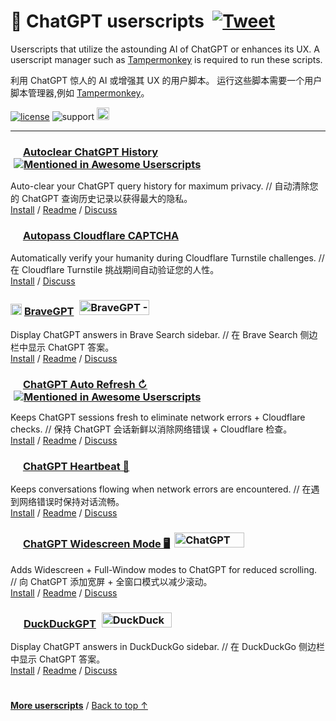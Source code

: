 # 🤖 ChatGPT userscripts &nbsp;[![Tweet](https://img.shields.io/twitter/url/http/shields.io.svg?style=social)](https://twitter.com/intent/tweet?text=Check%20these%20%23ChatGPT%20userscripts%20out%21&url=https://github.com/adamlui/chatgpt-userscripts&hashtags=greasemonkey,userscript,javascript,ai)
Userscripts that utilize the astounding AI of ChatGPT or enhances its UX. A userscript manager such as [Tampermonkey](https://www.tampermonkey.net/) is required to run these scripts.

利用 ChatGPT 惊人的 AI 或增强其 UX 的用户脚本。 运行这些脚本需要一个用户脚本管理器,例如 [Tampermonkey](https://www.tampermonkey.net/)。

[![license](https://img.shields.io/badge/License-MIT-green.svg)](LICENSE.md)
![support](https://img.shields.io/badge/Support-Chrome/Firefox/Edge/Brave/Opera/Vivaldi/LibreWolf/QQ-989898.svg)
<a alt="chatgpt.js" href="https://chatgpt.js.org"><img height=20 src="https://i.imgur.com/IlqFZJI.png"></a>

---

### <picture><source media="(prefers-color-scheme: dark)" srcset="https://i.imgur.com/RduASbD.png"><img width=16 src="https://raw.githubusercontent.com/adamlui/chatgpt-userscripts/main/media/icons/openai-favicon64.png"></picture> [Autoclear ChatGPT History](autoclear-chatgpt-history) <a href="https://github.com/awesome-scripts/awesome-userscripts#privacy"><img src="https://awesome.re/mentioned-badge.svg" alt="Mentioned in Awesome Userscripts" style="margin:0 0 -2px 5px"></a>

Auto-clear your ChatGPT query history for maximum privacy. // 自动清除您的 ChatGPT 查询历史记录以获得最大的隐私。
<br>[Install](https://greasyfork.org/en/scripts/460805-auto-clear-chatgpt-history) / 
[Readme](autoclear-chatgpt-history/README.md) / 
[Discuss](https://github.com/adamlui/autoclear-chatgpt-history/discussions)

### <img width=16 src="https://www.google.com/s2/favicons?sz=64&domain=cloudflare.com"> [Autopass Cloudflare CAPTCHA](https://github.com/adamlui/userscripts/tree/master/autopass-cloudflare-captcha)

Automatically verify your humanity during Cloudflare Turnstile challenges. // 在 Cloudflare Turnstile 挑战期间自动验证您的人性。
<br>[Install](https://github.com/adamlui/userscripts/raw/master/autopass-cloudflare-captcha/autopass-cloudflare-captcha.user.js) / 
[Discuss](https://github.com/adamlui/userscripts/discussions)

### <img src="https://media.bravegpt.com/images/bravegpt-icon48.png" width=18> [BraveGPT](bravegpt) <a href="https://www.producthunt.com/posts/bravegpt?utm_source=badge-featured&utm_medium=badge&utm_souce=badge-bravegpt" target="_blank"><img src="https://api.producthunt.com/widgets/embed-image/v1/featured.svg?post_id=385630&theme=light" alt="BraveGPT - Bring&#0032;the&#0032;magic&#0032;of&#0032;ChatGPT&#0032;to&#0032;Brave&#0032;Search&#0033; | Product Hunt" style="width: 112px; height: 24px; margin:0 0 -4px 5px;" width="112" height="24" /></a>

Display ChatGPT answers in Brave Search sidebar. // 在 Brave Search 侧边栏中显示 ChatGPT 答案。
<br>[Install](https://greasyfork.org/en/scripts/462440-bravegpt) / 
[Readme](bravegpt/README.md) / 
[Discuss](https://github.bravegpt.com/discussions)

### <picture><source media="(prefers-color-scheme: dark)" srcset="https://i.imgur.com/RduASbD.png"><img width=16 src="https://raw.githubusercontent.com/adamlui/chatgpt-userscripts/main/media/icons/openai-favicon64.png"></picture> [ChatGPT Auto Refresh ↻](chatgpt-auto-refresh) <a href="https://github.com/awesome-scripts/awesome-userscripts#chatgpt"><img src="https://awesome.re/mentioned-badge.svg" alt="Mentioned in Awesome Userscripts" style="margin:0 0 -2px 5px"></a>

Keeps ChatGPT sessions fresh to eliminate network errors + Cloudflare checks. // 保持 ChatGPT 会话新鲜以消除网络错误 + Cloudflare 检查。
<br>[Install](https://greasyfork.org/en/scripts/462422-chatgpt-auto-refresh) / 
[Readme](chatgpt-auto-refresh/README.md) / 
[Discuss](https://github.com/adamlui/chatgpt-auto-refresh/discussions)

### <picture><source media="(prefers-color-scheme: dark)" srcset="https://i.imgur.com/RduASbD.png"><img width=16 src="https://raw.githubusercontent.com/adamlui/chatgpt-userscripts/main/media/icons/openai-favicon64.png"></picture> [ChatGPT Heartbeat 💓](chatgpt-heartbeat)

Keeps conversations flowing when network errors are encountered. // 在遇到网络错误时保持对话流畅。
<br>[Install](https://github.com/adamlui/userscripts/raw/master/chatgpt/chatgpt-heartbeat/ChatGPT-Heartbeat.user.js) / 
[Readme](chatgpt-heartbeat/README.md) / 
[Discuss](https://github.com/adamlui/userscripts/discussions)

### <picture><source media="(prefers-color-scheme: dark)" srcset="https://i.imgur.com/RduASbD.png"><img width=16 src="https://raw.githubusercontent.com/adamlui/chatgpt-userscripts/main/media/icons/openai-favicon64.png"></picture> [ChatGPT Widescreen Mode 🖥️](chatgpt-widescreen) <a href="https://www.producthunt.com/posts/chatgpt-widescreen-mode?utm_source=badge-featured&utm_medium=badge&utm_souce=badge-chatgpt&#0045;widescreen&#0045;mode" target="_blank"><img src="https://api.producthunt.com/widgets/embed-image/v1/featured.svg?post_id=389746&theme=light" alt="ChatGPT&#0032;Widescreen&#0032;Mode - Add&#0032;widescreen&#0032;&#0043;&#0032;full&#0032;window&#0032;modes&#0032;to&#0032;ChatGPT | Product Hunt" style="width: 112px; height: 24px; margin:0 0 -4px 3px;" width="112" height="24" /></a>

Adds Widescreen + Full-Window modes to ChatGPT for reduced scrolling. // 向 ChatGPT 添加宽屏 + 全窗口模式以减少滚动。
<br>[Install](https://greasyfork.org/en/scripts/461473-chatgpt-widescreen-mode) / 
[Readme](chatgpt-widescreen/README.md) / 
[Discuss](https://github.com/adamlui/chatgpt-widescreen/discussions)

### <img src="https://media.duckduckgpt.com/images/ddgpt-icon48.png" width=17> [DuckDuckGPT](duckduckgpt) <a href="https://www.producthunt.com/posts/duckduckgpt?utm_source=badge-featured&utm_medium=badge&utm_souce=badge-duckduckgpt" target="_blank"><img src="https://api.producthunt.com/widgets/embed-image/v1/featured.svg?post_id=379261&theme=light" alt="DuckDuckGPT - Bring&#0032;the&#0032;magic&#0032;of&#0032;ChatGPT&#0032;to&#0032;DuckDuckGo | Product Hunt" style="width: 112px; height: 24px; margin:0 0 -4px 5px;" width="112" height="24" /></a>

Display ChatGPT answers in DuckDuckGo sidebar. // 在 DuckDuckGo 侧边栏中显示 ChatGPT 答案。
<br>[Install](https://greasyfork.org/en/scripts/459849-duckduckgpt) / 
[Readme](duckduckgpt/README.md) / 
[Discuss](https://github.duckduckgpt.com/discussions)

#

<a href="https://github.com/adamlui/userscripts">**More userscripts**</a> / 
<a href="#-chatgpt-userscripts-">Back to top ↑</a>
